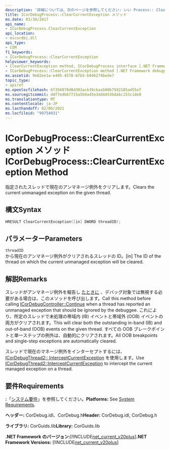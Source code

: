 ```yaml
---
description: '詳細については、次のページを参照してください: いい Process:: ClearCurrentException メソッド'
title: ICorDebugProcess::ClearCurrentException メソッド
ms.date: 03/30/2017
api_name:
- ICorDebugProcess.ClearCurrentException
api_location:
- mscordbi.dll
api_type:
- COM
f1_keywords:
- ICorDebugProcess::ClearCurrentException
helpviewer_keywords:
- ClearCurrentException method, ICorDebugProcess interface [.NET Framework debugging]
- ICorDebugProcess::ClearCurrentException method [.NET Framework debugging]
ms.assetid: 9e02ee1a-e495-4578-bfb5-b946274bede7
topic_type:
- apiref
ms.openlocfilehash: 6f356078d8d303acb39cbaa500b7592185ad55ef
ms.sourcegitcommit: ddf7edb67715a5b9a45e3dd44536dabc153c1de0
ms.translationtype: MT
ms.contentlocale: ja-JP
ms.lasthandoff: 02/06/2021
ms.locfileid: "99754031"
---
```

# <a name="icordebugprocessclearcurrentexception-method"></a><span data-ttu-id="7cfe1-103">ICorDebugProcess::ClearCurrentException メソッド</span><span class="sxs-lookup"><span data-stu-id="7cfe1-103">ICorDebugProcess::ClearCurrentException Method</span></span>

<span data-ttu-id="7cfe1-104">指定されたスレッドで現在のアンマネージ例外をクリアします。</span><span class="sxs-lookup"><span data-stu-id="7cfe1-104">Clears the current unmanaged exception on the given thread.</span></span>  
  
## <a name="syntax"></a><span data-ttu-id="7cfe1-105">構文</span><span class="sxs-lookup"><span data-stu-id="7cfe1-105">Syntax</span></span>  
  
```cpp  
HRESULT ClearCurrentException([in] DWORD threadID);  
```  
  
## <a name="parameters"></a><span data-ttu-id="7cfe1-106">パラメーター</span><span class="sxs-lookup"><span data-stu-id="7cfe1-106">Parameters</span></span>  

 `threadID`  
 <span data-ttu-id="7cfe1-107">から現在のアンマネージ例外がクリアされるスレッドの ID。</span><span class="sxs-lookup"><span data-stu-id="7cfe1-107">[in] The ID of the thread on which the current unmanaged exception will be cleared.</span></span>  
  
## <a name="remarks"></a><span data-ttu-id="7cfe1-108">解説</span><span class="sxs-lookup"><span data-stu-id="7cfe1-108">Remarks</span></span>  

 <span data-ttu-id="7cfe1-109">スレッドがアンマネージ例外を報告し [たときに](icordebugcontroller-continue-method.md) 、デバッグ対象では無視する必要がある場合は、このメソッドを呼び出します。</span><span class="sxs-lookup"><span data-stu-id="7cfe1-109">Call this method before calling [ICorDebugController::Continue](icordebugcontroller-continue-method.md) when a thread has reported an unmanaged exception that should be ignored by the debuggee.</span></span> <span data-ttu-id="7cfe1-110">これにより、所定のスレッドで未処理の帯域内 (IB) イベントと帯域外 (OOB) イベントの両方がクリアされます。</span><span class="sxs-lookup"><span data-stu-id="7cfe1-110">This will clear both the outstanding in-band (IB) and out-of-band (OOB) events on the given thread.</span></span> <span data-ttu-id="7cfe1-111">すべての OOB ブレークポイントと単一ステップの例外は、自動的にクリアされます。</span><span class="sxs-lookup"><span data-stu-id="7cfe1-111">All OOB breakpoints and single-step exceptions are automatically cleared.</span></span>  
  
 <span data-ttu-id="7cfe1-112">スレッドで現在のマネージ例外をインターセプトするには、 [ICorDebugThread2:: InterceptCurrentException](icordebugthread2-interceptcurrentexception-method.md) を使用します。</span><span class="sxs-lookup"><span data-stu-id="7cfe1-112">Use [ICorDebugThread2::InterceptCurrentException](icordebugthread2-interceptcurrentexception-method.md) to intercept the current managed exception on a thread.</span></span>  
  
## <a name="requirements"></a><span data-ttu-id="7cfe1-113">要件</span><span class="sxs-lookup"><span data-stu-id="7cfe1-113">Requirements</span></span>  

 <span data-ttu-id="7cfe1-114">**:**「[システム要件](../../get-started/system-requirements.md)」を参照してください。</span><span class="sxs-lookup"><span data-stu-id="7cfe1-114">**Platforms:** See [System Requirements](../../get-started/system-requirements.md).</span></span>  
  
 <span data-ttu-id="7cfe1-115">**ヘッダー:** CorDebug.idl、CorDebug.h</span><span class="sxs-lookup"><span data-stu-id="7cfe1-115">**Header:** CorDebug.idl, CorDebug.h</span></span>  
  
 <span data-ttu-id="7cfe1-116">**ライブラリ:** CorGuids.lib</span><span class="sxs-lookup"><span data-stu-id="7cfe1-116">**Library:** CorGuids.lib</span></span>  
  
 <span data-ttu-id="7cfe1-117">**.NET Framework のバージョン:**[!INCLUDE[net_current_v20plus](../../../../includes/net-current-v20plus-md.md)]</span><span class="sxs-lookup"><span data-stu-id="7cfe1-117">**.NET Framework Versions:** [!INCLUDE[net_current_v20plus](../../../../includes/net-current-v20plus-md.md)]</span></span>
